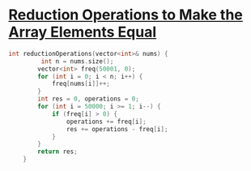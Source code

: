 <h1><a href="https://leetcode.com/problems/reduction-operations-to-make-the-array-elements-equal/description/">Reduction Operations to Make the Array Elements Equal</a></h1>

```cpp
int reductionOperations(vector<int>& nums) {
         int n = nums.size();
        vector<int> freq(50001, 0);
        for (int i = 0; i < n; i++) {
            freq[nums[i]]++;
        }
        int res = 0, operations = 0;
        for (int i = 50000; i >= 1; i--) {
            if (freq[i] > 0) {
                operations += freq[i];
                res += operations - freq[i];
            }
        }
        return res;
    }


```
